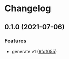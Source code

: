 # Changelog

## 0.1.0 (2021-07-06)


### Features

* generate v1 ([6fdf055](https://www.github.com/googleapis/python-iap/commit/6fdf055c835adf6715bf43e9255d02abcd2affd4))
